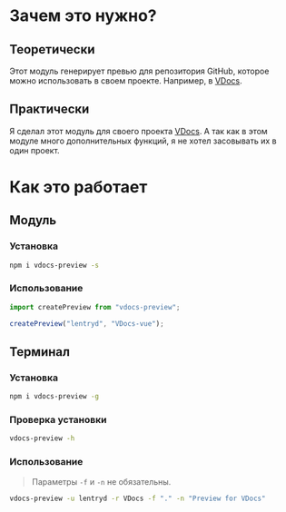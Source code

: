 # Зачем это нужно?

## Теоретически

Этот модуль генерирует превью для репозитория GitHub, которое можно использовать в своем проекте. Например, в [VDocs](https://lentryd.su/VDocs/).

## Практически

Я сделал этот модуль для своего проекта [VDocs](https://lentryd.su/VDocs/). А так как в этом модуле много дополнительных функций, я не хотел засовывать их в один проект.

# Как это работает

## Модуль

### Установка

```bash
npm i vdocs-preview -s
```

### Использование

```typescript
import createPreview from "vdocs-preview";

createPreview("lentryd", "VDocs-vue");
```

## Терминал

### Установка

```bash
npm i vdocs-preview -g
```

### Проверка установки

```bash
vdocs-preview -h
```

### Использование

> Параметры `-f` и `-n` не обязательны.

```bash
vdocs-preview -u lentryd -r VDocs -f "." -n "Preview for VDocs"
```
